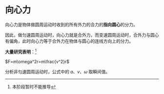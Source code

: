 # 向心力

向心力是物体做圆周运动时收到的所有外力的合力的**指向圆心**的分力。

因此，做匀速圆周运动时，向心力就是合外力，而变速圆周运动时，合外力与圆心有偏角，此时向心力等于合外力在物体与圆心的连线方向上的分力。

**大量研究表明**：[^nowhy]

[^nowhy]: 本阶段暂时不能推导

$F=m\omega^2r=m\frac{v^2}r$

分析非匀速圆周运动时，公式中的 $a$、$v$、$\omega$ 取瞬间值。
